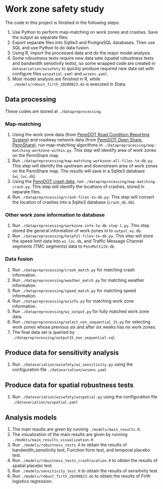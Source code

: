 # Work zone safety study

The code in this project is finished in the following steps:

1. Use Python to perform map-matching on work zones and crashes. Save the output as separate files.
2. Export separate files into Sqlite3 and PostgreSQL databases. Then use SQL and use Python to do data fusion.
3. Using R, import the processed data and do the major model analysis.
4. Some robustness tests require new data sets (spatial robustness tests and bandwidth sensitivity tests), so some wrapped code are created in `datavariation/wzsafety` to quickly produce required new data set with configure files `wzspatial.yaml` and `wzsens.yaml`.
5. Most model analysis are finished in R, while `./models/rebust_firth_20200823.do` is executed in Stata.

## Data processing

These codes are stored at `./datapreprocessing`.

### Map-matching

1. Using the work zone data (from [PennDOT Road Condition Reporting System](https://www.penndot.gov/Doing-Business/OnlineServices/Pages/Developer-Resources-DocumentationAPI.aspx)) and roadway network data (from [PennDOT Open Share, PennShare](https://data-pennshare.opendata.arcgis.com/datasets/rmsseg-state-roads)), run map-matching algorithms in `./datapreprocessing/map-matching-workzone-within.py`. This step will identify area of work zones on the PennShare map.
2. Run `./datapreprocessing/map-matching-workzone-all-files-to-db.py`. This step will identify the upstream and downstream area of work zones on the PennShare map. The results will save in a Sqlite3 database (`wz_loc.db`).
3. Using the [PennDOT crash data](https://pennshare.maps.arcgis.com/apps/webappviewer/index.html?id=8fdbf046e36e41649bbfd9d7dd7c7e7e), run `./datapreprocessing/map-matching-crash.py`. This step will identify the locations of crashes, stored in separate files.
4. Run `./datapreprocessing/crash-files-to-db.py`. This step will convert the location of crashes into a Sqlite3 database (`crash_db.db`).

### Other work zone information to database

1. Run `./datapreprocessing/workzone-info-to-db-step-1.py`. This step stored the general information of work zones in to `output_wz.db`.
2. Run `./datapreprocessing/helpful-files-to-db.py`. This step will store the speed limit data into `wz_loc.db`, and Traffic Message Channel
segments (TMC segments) data to `PennMultiId.db`.

### Data fusion

1. Run `./datapreprocessing/crash_match.py` for matching crash information.
2. Run `./datapreprocessing/weather_match.py` for matching weather information.
3. Run `./datapreprocessing/speed_match.py` for matching speed information.
4. Run `./datapreprocessing/wzinfo.py` for matching work zone information.
5. Run `./datapreprocessing/wz_output.py` for fully matched work zone data.
6. Run `./datapreprocessing/select_non_sequential_15.py` for selecting work zones whose previous six and after six weeks has no work zones.
7. The final data set is queried by `./datapreprocessing/output15_non_sequential.sql`

## Produce data for sensitivity analysis

1. Run `./datavariation/wzsafety/wz_sensitivity.py` using the configuration file `./datavariation/wzsens.yaml`

## Produce data for spatial robustness tests

1. Run `./datavariation/wzsafety/wzspatial.py` using the configuration file `./datavariation/wzspatial.yaml`

## Analysis models

1. The main results are given by running `./models/main_results.R`.
2. The visualization of the main results are given by running `./models/main_results_visualization.R`
3. Run `./models/robustness_tests.R` to obtain the results of bandwidth_sensitivity test, Function form test, and temporal placebo test.
4. Run `./models/robustness_tests_crashlocation.R` to obtain the results of spatial placebo test.
5. Run `./models/sensitivity_test.R` to obtain the results of sensitivity test.
6. Run `./models/rebust_firth_20200823.do` to obtain the results of Firth logistics regression.
